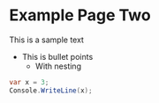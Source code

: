 # Example Page Two

This is a sample text

- This is bullet points
    - With nesting

```csharp
var x = 3;
Console.WriteLine(x);
```